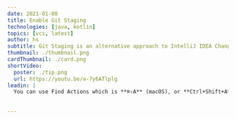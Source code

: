```yaml
---
date: 2021-01-08
title: Enable Git Staging
technologies: [java, kotlin]
topics: [vcs, latest]
author: hs
subtitle: Git Staging is an alternative approach to IntelliJ IDEA Changelists.
thumbnail: ./thumbnail.png
cardThumbnail: ./card.png
shortVideo:
  poster: ./tip.png
  url: https://youtu.be/a-7y6ATlplg
leadin: |
  You can use Find Actions which is **⌘⇧A** (macOS), or **Ctrl+Shift+A** (Windows/Linux) and then search for 'Git Staging' to enable Git Staging instead of IntelliJ IDEA Changelists. 
  
 
---
```

